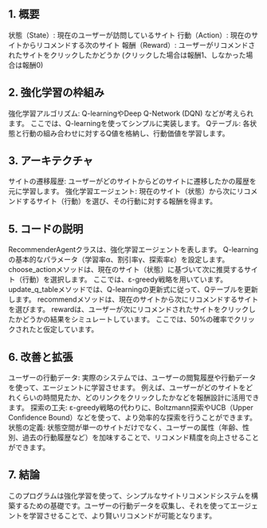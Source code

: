 ## 1. 概要
状態（State）: 現在のユーザーが訪問しているサイト
行動（Action）: 現在のサイトからリコメンドする次のサイト
報酬（Reward）: ユーザーがリコメンドされたサイトをクリックしたかどうか (クリックした場合は報酬1、しなかった場合は報酬0)


## 2. 強化学習の枠組み
強化学習アルゴリズム: Q-learningやDeep Q-Network (DQN) などが考えられます。
ここでは、Q-learningを使ってシンプルに実装します。
Qテーブル: 各状態と行動の組み合わせに対するQ値を格納し、行動価値を学習します。


## 3. アーキテクチャ
サイトの遷移履歴: ユーザーがどのサイトからどのサイトに遷移したかの履歴を元に学習します。
強化学習エージェント: 現在のサイト（状態）から次にリコメンドするサイト（行動）を選び、その行動に対する報酬を得ます。

## 5. コードの説明
RecommenderAgentクラスは、強化学習エージェントを表します。
Q-learningの基本的なパラメータ（学習率α、割引率γ、探索率ε）を設定します。
choose_actionメソッドは、現在のサイト（状態）に基づいて次に推奨するサイト（行動）を選択します。
ここでは、ε-greedy戦略を用いています。
update_q_tableメソッドでは、Q-learningの更新式に従って、Qテーブルを更新します。
recommendメソッドは、現在のサイトから次にリコメンドするサイトを選びます。
rewardは、ユーザーが次にリコメンドされたサイトをクリックしたかどうかの結果をシミュレートしています。
ここでは、50%の確率でクリックされたと仮定しています。


## 6. 改善と拡張
ユーザーの行動データ: 実際のシステムでは、ユーザーの閲覧履歴や行動データを使って、エージェントに学習させます。
例えば、ユーザーがどのサイトをどれくらいの時間見たか、どのリンクをクリックしたかなどを報酬設計に活用できます。
探索の工夫: ε-greedy戦略の代わりに、Boltzmann探索やUCB（Upper Confidence Bound）などを使って、より効率的な探索を行うことができます。
状態の定義: 状態空間が単一のサイトだけでなく、ユーザーの属性（年齢、性別、過去の行動履歴など）を加味することで、リコメンド精度を向上させることができます。


## 7. 結論
このプログラムは強化学習を使って、シンプルなサイトリコメンドシステムを構築するための基礎です。ユーザーの行動データを収集し、それを使ってエージェントを学習させることで、より賢いリコメンドが可能となります。
